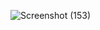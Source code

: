 ![Screenshot (153)](https://github.com/12imthi/day15-Dom/assets/110447839/7c195f48-96c9-4b6d-84d7-9a939fbd9b30)

